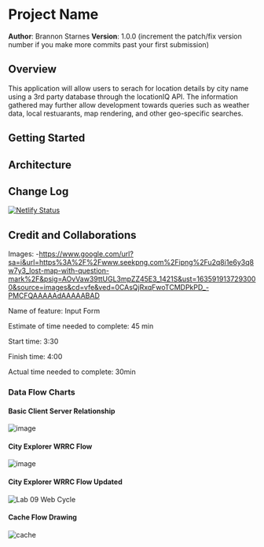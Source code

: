 # Project Name

**Author**: Brannon Starnes
**Version**: 1.0.0 (increment the patch/fix version number if you make more commits past your first submission)

## Overview

This application will allow users to serach for location details by city name using a 3rd party database through the locationIQ API. The information gathered may further allow development towards queries such as weather data, local restuarants, map rendering, and other geo-specific searches.  

## Getting Started
<!-- What are the steps that a user must take in order to build this app on their own machine and get it running? -->

## Architecture
<!-- Provide a detailed description of the application design. What technologies (languages, libraries, etc) you're using, and any other relevant design information. -->

## Change Log

[![Netlify Status](https://api.netlify.com/api/v1/badges/b30f851b-7268-4626-8820-14be7ab4edf9/deploy-status)](https://app.netlify.com/sites/starnes-city-explorer/deploys)
<!-- Use this area to document the iterative changes made to your application as each feature is successfully implemented. Use time stamps. Here's an example:

01-01-2001 4:59pm - Application now has a fully-functional express server, with a GET route for the location resource. -->

## Credit and Collaborations
<!-- Give credit (and a link) to other people or resources that helped you build this application. -->
Images:
-https://www.google.com/url?sa=i&url=https%3A%2F%2Fwww.seekpng.com%2Fipng%2Fu2q8i1e6y3q8w7y3_lost-map-with-question-mark%2F&psig=AOvVaw39ttUGL3mpZZ45E3_1421S&ust=1635919137293000&source=images&cd=vfe&ved=0CAsQjRxqFwoTCMDPkPD_-PMCFQAAAAAdAAAAABAD

Name of feature: Input Form

Estimate of time needed to complete: 45 min

Start time: 3:30

Finish time: 4:00

Actual time needed to complete: 30min

### Data Flow Charts

#### Basic Client Server Relationship
![image](https://user-images.githubusercontent.com/79380625/139947652-341beea0-5645-432b-ab62-2d01e903e309.png)

#### City Explorer WRRC Flow
![image](https://user-images.githubusercontent.com/79380625/139947575-a3907d9c-ebd7-4c19-9649-909e6b2359fd.png)

#### City Explorer WRRC Flow Updated
![Lab 09 Web Cycle](https://user-images.githubusercontent.com/79380625/140422724-937ef472-f29b-4089-9a15-04317f14caef.png)

#### Cache Flow Drawing 

![cache](https://user-images.githubusercontent.com/79380625/140662212-36c307b9-cb62-4a15-ae0d-8883664c080c.png)





